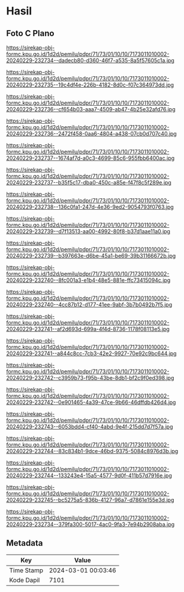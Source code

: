 # Hasil

## Foto C Plano

https://sirekap-obj-formc.kpu.go.id/1d2d/pemilu/pdpr/71/73/01/10/10/7173011010002-20240229-232734--dadecb80-d360-46f7-a535-8a5f57605c1a.jpg

https://sirekap-obj-formc.kpu.go.id/1d2d/pemilu/pdpr/71/73/01/10/10/7173011010002-20240229-232735--19c4df4e-226b-4182-8d0c-f07c364973dd.jpg

https://sirekap-obj-formc.kpu.go.id/1d2d/pemilu/pdpr/71/73/01/10/10/7173011010002-20240229-232736--cf654b03-aaa7-4509-ab47-4b25e32afd76.jpg

https://sirekap-obj-formc.kpu.go.id/1d2d/pemilu/pdpr/71/73/01/10/10/7173011010002-20240229-232736--2472f458-0aa6-4804-a438-07cb0d707c40.jpg

https://sirekap-obj-formc.kpu.go.id/1d2d/pemilu/pdpr/71/73/01/10/10/7173011010002-20240229-232737--1674af7d-a0c3-4699-85c6-955fbb6400ac.jpg

https://sirekap-obj-formc.kpu.go.id/1d2d/pemilu/pdpr/71/73/01/10/10/7173011010002-20240229-232737--b35f5c17-dba0-450c-a85e-f47f8c5f289e.jpg

https://sirekap-obj-formc.kpu.go.id/1d2d/pemilu/pdpr/71/73/01/10/10/7173011010002-20240229-232738--136c0fa1-247d-4e36-9ed2-9054793f0763.jpg

https://sirekap-obj-formc.kpu.go.id/1d2d/pemilu/pdpr/71/73/01/10/10/7173011010002-20240229-232739--d7f13513-aa00-4992-80f8-b37d1aae11a0.jpg

https://sirekap-obj-formc.kpu.go.id/1d2d/pemilu/pdpr/71/73/01/10/10/7173011010002-20240229-232739--b397663e-d6be-45a1-be69-39b31166672b.jpg

https://sirekap-obj-formc.kpu.go.id/1d2d/pemilu/pdpr/71/73/01/10/10/7173011010002-20240229-232740--8fc001a3-e1b4-48e5-881e-ffc73415094c.jpg

https://sirekap-obj-formc.kpu.go.id/1d2d/pemilu/pdpr/71/73/01/10/10/7173011010002-20240229-232740--4cc87b12-d177-41ee-9abf-3b7b0492b7f5.jpg

https://sirekap-obj-formc.kpu.go.id/1d2d/pemilu/pdpr/71/73/01/10/10/7173011010002-20240229-232741--af2d693d-699a-4f4d-8736-1178f08113e5.jpg

https://sirekap-obj-formc.kpu.go.id/1d2d/pemilu/pdpr/71/73/01/10/10/7173011010002-20240229-232741--a844c8cc-7cb3-42e2-9927-70e92c9bc644.jpg

https://sirekap-obj-formc.kpu.go.id/1d2d/pemilu/pdpr/71/73/01/10/10/7173011010002-20240229-232742--c3959b73-f95b-43be-8db1-bf2c9f0ed398.jpg

https://sirekap-obj-formc.kpu.go.id/1d2d/pemilu/pdpr/71/73/01/10/10/7173011010002-20240229-232742--0e901465-4a39-47ce-9b66-46dffdb426d4.jpg

https://sirekap-obj-formc.kpu.go.id/1d2d/pemilu/pdpr/71/73/01/10/10/7173011010002-20240229-232743--6053bdd4-cf40-4abd-9e4f-215dd7d7f57a.jpg

https://sirekap-obj-formc.kpu.go.id/1d2d/pemilu/pdpr/71/73/01/10/10/7173011010002-20240229-232744--83c834b1-9dce-46bd-9375-5084c8976d3b.jpg

https://sirekap-obj-formc.kpu.go.id/1d2d/pemilu/pdpr/71/73/01/10/10/7173011010002-20240229-232744--133243e4-15a5-4577-9d0f-411b57d7916e.jpg

https://sirekap-obj-formc.kpu.go.id/1d2d/pemilu/pdpr/71/73/01/10/10/7173011010002-20240229-232745--bc5275a5-836b-4127-96a7-d7861e155e3d.jpg

https://sirekap-obj-formc.kpu.go.id/1d2d/pemilu/pdpr/71/73/01/10/10/7173011010002-20240229-232734--379fa300-5017-4ac0-9fa3-7e94b2908aba.jpg


## Metadata

| Key        | Value               |
| ---------- | ------------------- |
| Time Stamp | 2024-03-01 00:03:46 |
| Kode Dapil | 7101                |



